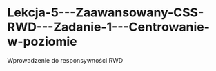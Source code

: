 # Lekcja-5---Zaawansowany-CSS-RWD---Zadanie-1---Centrowanie-w-poziomie
Wprowadzenie do responsywności RWD
